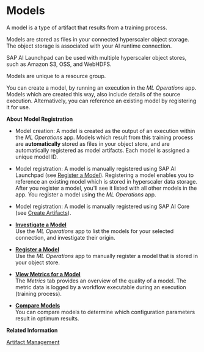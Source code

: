<!-- loioaba87973dcba44389fe7479451cf0d6a -->

# Models

A model is a type of artifact that results from a training process.

Models are stored as files in your connected hyperscaler object storage. The object storage is associated with your AI runtime connection.

SAP AI Launchpad can be used with multiple hyperscaler object stores, such as Amazon S3, OSS, and WebHDFS.

Models are unique to a resource group.

You can create a model, by running an execution in the *ML Operations* app. Models which are created this way, also include details of the source execution. Alternatively, you can reference an existing model by registering it for use.

**About Model Registration**

-   Model creation: A model is created as the output of an execution within the *ML Operations* app. Models which result from this training process are **automatically** stored as files in your object store, and are automatically registered as model artifacts. Each model is assigned a unique model ID.

-   Model registration: A model is manually registered using SAP AI Launchpad \(see [Register a Model](register-a-model-8162c5d.md)\). Registering a model enables you to reference an existing model which is stored in hyperscaler data storage. After you register a model, you'll see it listed with all other models in the app. You register a model using the *ML Operations* app.

-   Model registration: A model is manually registered using SAP AI Core \(see [Create Artifacts](https://help.sap.com/docs/AI_CORE/808d9d442fb0484e9b818924feeb9add/CLOUD/66413f1d9fbf4758a0d739eaf1c95dc7.html)\).


-   **[Investigate a Model](investigate-a-model-90d641f.md "Use the ML
                                    Operations app to list the models for your
		selected connection, and investigate their origin.")**  
Use the *ML Operations* app to list the models for your selected connection, and investigate their origin.
-   **[Register a Model](register-a-model-8162c5d.md "Use the ML
                                    Operations app to manually register a model that
		is stored in your object store.")**  
Use the *ML Operations* app to manually register a model that is stored in your object store.
-   **[View Metrics for a Model](view-metrics-for-a-model-354931f.md "The Metrics tab provides an overview of the quality of a model.
		The metric data is logged by a workflow executable  during an execution (training
		process).")**  
The *Metrics* tab provides an overview of the quality of a model. The metric data is logged by a workflow executable during an execution \(training process\).
-   **[Compare Models](compare-models-60fd898.md "You can compare models to determine which configuration parameters result in optimum
		results. ")**  
You can compare models to determine which configuration parameters result in optimum results.

**Related Information**  


[Artifact Management](https://help.sap.com/docs/AI_CORE/808d9d442fb0484e9b818924feeb9add/CLOULD/386ba71cbf8c451288b899ec0d8f9fb1.html)

